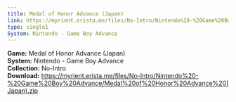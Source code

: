 ```yaml
---
title: Medal of Honor Advance (Japan)
link: https://myrient.erista.me/files/No-Intro/Nintendo%20-%20Game%20Boy%20Advance/Medal%20of%20Honor%20Advance%20(Japan).zip
type: single1
System: Nintendo - Game Boy Advance
---
```

<b>Game:</b> Medal of Honor Advance (Japan)<br>
<b>System:</b> Nintendo - Game Boy Advance<br>
<b>Collection:</b> No-Intro<br>
<b>Download:</b> https://myrient.erista.me/files/No-Intro/Nintendo%20-%20Game%20Boy%20Advance/Medal%20of%20Honor%20Advance%20(Japan).zip